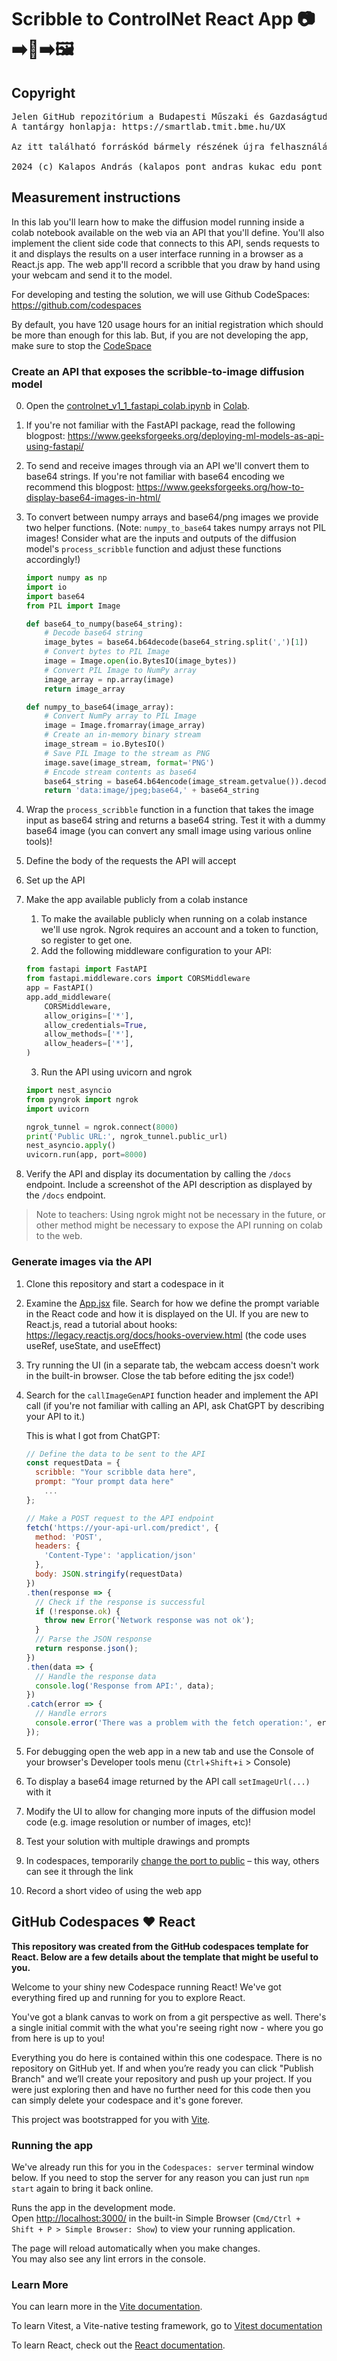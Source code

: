 # Scribble to ControlNet React App  :camera::arrow_right:​:pencil::arrow_right::framed_picture:

## Copyright

<PRE>
Jelen GitHub repozitórium a Budapesti Műszaki és Gazdaságtudományi Egyetemen tartott "UX laboratórium" tantárgy segédanyagaként készült.
A tantárgy honlapja: https://smartlab.tmit.bme.hu/UX

Az itt található forráskód bármely részének újra felhasználása, publikálása csak a szerzők írásos beleegyezése esetén megegengedett.

2024 (c) Kalapos András (kalapos pont andras kukac edu pont bme pont hu), Zainkó Csaba (zainko kukac tmit pont bme pont hu), Csapó Tamás
</PRE>

## Measurement instructions

In this lab you'll learn how to make the diffusion model running inside a colab notebook available on the web via an API that you'll define. You'll also implement the client side code that connects to this API, sends requests to it and displays the results on a user interface running in a browser as a React.js app. The web app'll record a scribble that you draw by hand using your webcam and send it to the model. 

For developing and testing the solution, we will use Github CodeSpaces: https://github.com/codespaces  

By default, you have 120 usage hours for an initial registration which should be more than enough for this lab. But, if you are not developing the app, make sure to stop the [CodeSpace](https://github.com/codespaces)

### Create an API that exposes the scribble-to-image diffusion model
0. Open the [controlnet_v1_1_fastapi_colab.ipynb](controlnet_v1_1_fastapi_colab.ipynb) in [Colab](https://colab.research.google.com/).
1. If you're not familiar with the FastAPI package, read the following blogpost: https://www.geeksforgeeks.org/deploying-ml-models-as-api-using-fastapi/

2. To send and receive images through via an API we'll convert them to base64 strings. If you're not familiar with base64 encoding we recommend this blogpost: https://www.geeksforgeeks.org/how-to-display-base64-images-in-html/

3. To convert between numpy arrays and base64/png images we provide two helper functions. (Note: `numpy_to_base64` takes numpy arrays not PIL images! Consider what are the inputs and outputs of the diffusion model's `process_scribble` function and adjust these functions accordingly!)

   ```python
   import numpy as np
   import io
   import base64
   from PIL import Image
   
   def base64_to_numpy(base64_string):
       # Decode base64 string
       image_bytes = base64.b64decode(base64_string.split(',')[1])
       # Convert bytes to PIL Image
       image = Image.open(io.BytesIO(image_bytes))
       # Convert PIL Image to NumPy array
       image_array = np.array(image)
       return image_array
   
   def numpy_to_base64(image_array):
       # Convert NumPy array to PIL Image
       image = Image.fromarray(image_array)
       # Create an in-memory binary stream
       image_stream = io.BytesIO()
       # Save PIL Image to the stream as PNG
       image.save(image_stream, format='PNG')
       # Encode stream contents as base64
       base64_string = base64.b64encode(image_stream.getvalue()).decode('utf-8')
       return 'data:image/jpeg;base64,' + base64_string
   ```

4. Wrap the `process_scribble` function in a function that takes the image input as base64 string and returns a base64 string. Test it with a dummy base64 image (you can convert any small image using various online tools)!

5. Define the body of the requests the API will accept 

6. Set up the API

7. Make the app available publicly from a colab instance

   1. To make the available publicly when running on a colab instance we'll use ngrok. Ngrok requires an account and a token to function, so register to get one. 
   2. Add the following middleware configuration to your API: 

   ```py
   from fastapi import FastAPI
   from fastapi.middleware.cors import CORSMiddleware
   app = FastAPI()
   app.add_middleware(
       CORSMiddleware,
       allow_origins=['*'],
       allow_credentials=True,
       allow_methods=['*'],
       allow_headers=['*'],
   )
   ```

   3. Run the API using uvicorn and ngrok

   ```py
   import nest_asyncio
   from pyngrok import ngrok
   import uvicorn
   
   ngrok_tunnel = ngrok.connect(8000)
   print('Public URL:', ngrok_tunnel.public_url)
   nest_asyncio.apply()
   uvicorn.run(app, port=8000)
   ```

8. Verify the API and display its documentation by calling the `/docs` endpoint. Include a screenshot of the API description as displayed by the `/docs` endpoint.

> Note to teachers: Using ngrok might not be necessary in the future, or other method might be necessary to expose the API running on colab to the web. 

### Generate images via the API

1. Clone this repository and start a codespace in it

2. Examine the [App.jsx](src/App.jsx) file. Search for how we define the prompt variable in the React code and how it is displayed on the UI. If you are new to React.js, read a tutorial about hooks: https://legacy.reactjs.org/docs/hooks-overview.html (the code uses useRef, useState, and useEffect)

3. Try running the UI (in a separate tab, the webcam access doesn't work in the built-in browser. Close the tab before editing the jsx code!)

4. Search for the `callImageGenAPI` function header and implement the API call (if you're not familiar with calling an API, ask ChatGPT by describing your API to it.)

   This is what I got from ChatGPT:

   ``` javascript
   // Define the data to be sent to the API
   const requestData = {
     scribble: "Your scribble data here",
     prompt: "Your prompt data here"
       ...
   };
   
   // Make a POST request to the API endpoint
   fetch('https://your-api-url.com/predict', {
     method: 'POST',
     headers: {
       'Content-Type': 'application/json'
     },
     body: JSON.stringify(requestData)
   })
   .then(response => {
     // Check if the response is successful
     if (!response.ok) {
       throw new Error('Network response was not ok');
     }
     // Parse the JSON response
     return response.json();
   })
   .then(data => {
     // Handle the response data
     console.log('Response from API:', data);
   })
   .catch(error => {
     // Handle errors
     console.error('There was a problem with the fetch operation:', error);
   });
   ```

5. For debugging open the web app in a new tab and use the Console of your browser's Developer tools menu (`Ctrl`+`Shift`+`i` > Console)

6. To display a base64 image returned by the API call `setImageUrl(...)` with it

7. Modify the UI to allow for changing more inputs of the diffusion model code (e.g. image resolution or number of images, etc)!

8. Test your solution with multiple drawings and prompts

9. In codespaces, temporarily [change the port to public](https://docs.github.com/en/codespaces/developing-in-a-codespace/forwarding-ports-in-your-codespace#sharing-a-port) – this way, others can see it through the link 

10. Record a short video of using the web app



## GitHub Codespaces ♥️ React

**This repository was created from the GitHub codespaces template for React. Below are a few details about the template that might be useful to you.**

Welcome to your shiny new Codespace running React! We've got everything fired up and running for you to explore React.

You've got a blank canvas to work on from a git perspective as well. There's a single initial commit with the what you're seeing right now - where you go from here is up to you!

Everything you do here is contained within this one codespace. There is no repository on GitHub yet. If and when you’re ready you can click "Publish Branch" and we’ll create your repository and push up your project. If you were just exploring then and have no further need for this code then you can simply delete your codespace and it's gone forever.

This project was bootstrapped for you with [Vite](https://vitejs.dev/).

### Running the app

We've already run this for you in the `Codespaces: server` terminal window below. If you need to stop the server for any reason you can just run `npm start` again to bring it back online.

Runs the app in the development mode.\
Open [http://localhost:3000/](http://localhost:3000/) in the built-in Simple Browser (`Cmd/Ctrl + Shift + P > Simple Browser: Show`) to view your running application.

The page will reload automatically when you make changes.\
You may also see any lint errors in the console.

### Learn More

You can learn more in the [Vite documentation](https://vitejs.dev/guide/).

To learn Vitest, a Vite-native testing framework, go to [Vitest documentation](https://vitest.dev/guide/)

To learn React, check out the [React documentation](https://reactjs.org/).


